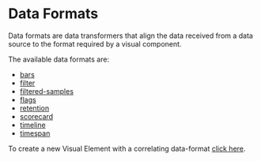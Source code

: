 # Data Formats
Data formats are data transformers that align the data received from a data source to the format required by a visual component.

The available data formats are:

* [bars](../../client/src/utils/data-formats/formats/bars.ts)
* [filter](../../client/src/utils/data-formats/formats/filter.ts)
* [filtered-samples](../../client/src/utils/data-formats/formats/filtered-samples.ts)
* [flags](../../client/src/utils/data-formats/formats/flags.ts)
* [retention](../../client/src/utils/data-formats/formats/retention.ts)
* [scorecard](../../client/src/utils/data-formats/formats/scorecard.ts)
* [timeline](../../client/src/utils/data-formats/formats/timeline.ts)
* [timespan](../../client/src/utils/data-formats/formats/timespan.ts)

To create a new Visual Element with a correlating data-format [click here](../add-new-element.md).